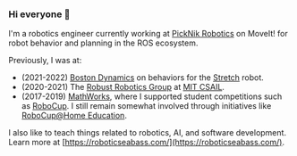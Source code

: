 ### Hi everyone 👋

I'm a robotics engineer currently working at [PickNik Robotics](https://picknik.ai) on MoveIt! for robot behavior and planning in the ROS ecosystem.

Previously, I was at:
* (2021-2022) [Boston Dynamics](https://www.bostondynamics.com/) on behaviors for the [Stretch](https://www.bostondynamics.com/stretch) robot.
* (2020-2021) The [Robust Robotics Group](https://groups.csail.mit.edu/rrg/) at [MIT CSAIL](https://www.csail.mit.edu/).
* (2017-2019) [MathWorks](https://www.mathworks.com/), where I supported student competitions such as [RoboCup](https://www.robocup.org/). I still remain somewhat involved through initiatives like [RoboCup@Home Education](https://www.robocupathomeedu.org/).

I also like to teach things related to robotics, AI, and software development. Learn more at [https://roboticseabass.com/](https://roboticseabass.com/).
